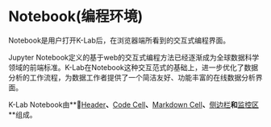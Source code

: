 # Notebook(编程环境)
Notebook是用户打开K-Lab后，在浏览器端所看到的交互式编程界面。

Jupyter Notebook定义的基于web的交互式编程方法已经逐渐成为全球数据科学领域的前端标准。K-Lab在Notebook这种交互范式的基础上，进一步优化了数据分析的工作流程，为数据工作者提供了一个简洁友好、功能丰富的在线数据分析界面。

K-Lab Notebook由**[Header](./header.md)**、**[Code Cell](./code_cell.md)**、**[Markdown Cell](./markdown_cell.md)**、**[侧边栏](./side_bar.md)**和**[监控区](./monitor.md)**组成。
